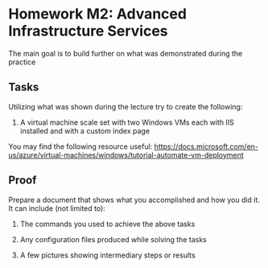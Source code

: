# Homework M2: Advanced Infrastructure Services

The main goal is to build further on what was demonstrated during the
practice

## Tasks

Utilizing what was shown during the lecture try to create the following:

1.  A virtual machine scale set with two Windows VMs each with IIS
    installed and with a custom index page

You may find the following resource useful:
<https://docs.microsoft.com/en-us/azure/virtual-machines/windows/tutorial-automate-vm-deployment>

## Proof

Prepare a document that shows what you accomplished and how you did it.
It can include (not limited to):

1.  The commands you used to achieve the above tasks

2.  Any configuration files produced while solving the tasks

3.  A few pictures showing intermediary steps or results
